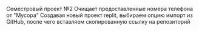 Семестровый проект №2
Очищает предоставленные номера телефона от "Мусора"
Создавая новый проект replit, выбираем опцию импорт из GitHub, после чего вставляем скопированную ссылку на репозиторий
